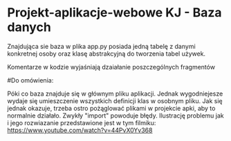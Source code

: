 # Projekt-aplikacje-webowe KJ - Baza danych

Znajdująca sie baza w plika app.py posiada jedną
tabelę z danymi konkretnej osoby oraz klasę abstrakcyjną
do tworzenia tabel używek. 

Komentarze w kodzie wyjaśniają dzaiałanie poszczególnych fragmentów

#Do omówienia: 

Póki co baza znajduje się w głównym pliku aplikacji.
Jednak wygodniejesze wydaje się umieszczenie wszystkich definicji klas w osobnym pliku.
Jak się jednak okazuje, trzeba ostro pożąglować plikami w projekcie apki, aby to normalnie działało.
Zwykły "import" powoduje błędy. Ilustrację problemu jak i jego rozwiazanie
przedstawione jest w tym filmiku: https://www.youtube.com/watch?v=44PvX0Yv368
